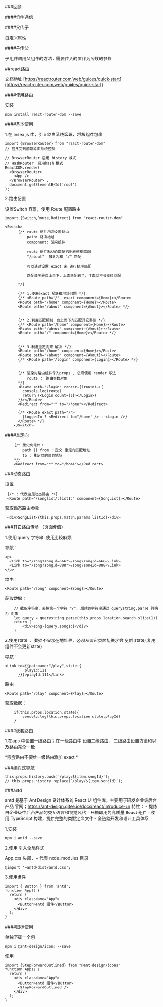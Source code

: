 ###回顾


####组件通信


####父传子

自定义属性

####子传父

子组件调用父组件的方法，需要传入的值作为函数的参数


##react路由

文档地址 [https://reactrouter.com/web/guides/quick-start](https://reactrouter.com/web/guides/quick-start)


####使用路由

安装

	npm install react-router-dom --save



####基本使用


1.在 index.js 中，引入路由系统容器，将根组件包裹

	import {BrowserRouter} from "react-router-dom"
	// 应用受到前端路由系统控制
	
	// BrowserRouter 启用 history 模式
	// HashRouter  启用hash 模式
	ReactDOM.render(
	  <BrowserRouter> 
	    <App />
	  </BrowserRouter> ,
	  document.getElementById('root')
	);


2.路由配置

设置Switch 容器，使用 Route 配置路由

	import {Switch,Route,Redirect} from "react-router-dom"

	<Switch>
          {/* route 组件用来设置路由
              path: 路由地址
              component: 渲染组件

              route 组件默认的匹配机制是模糊匹配
              "/about"  被认为和 "/" 匹配

              可以通过设置 exact 来 进行精准匹配

              匹配顺序是自上而下，上面匹配到了，下面就不会继续匹配
          
          */}

          {/* 1.使用exact 解决根地址问题 */}
          {/* <Route path="/"  exact component={Home}></Route>
          <Route path="/home" component={Home}></Route>
          <Route path="/about" component={About}></Route> */}

          
          {/* 2.利用匹配机制，自上而下先匹配其它路径 */}
          {/* <Route path="/home" component={Home}></Route>
          <Route path="/about" component={About}></Route>
          <Route path="/" component={Home}></Route> */}


          {/* 3.利用重定向来 解决 */}
          <Route path="/home" component={Home}></Route>
          <Route path="/about" component={About}></Route>
          {/* <Route path="/login" component={Login}></Route> */}


          {/* 渲染向路由组件传入props , 必须使用 render 写法
              route ： 路由参数对象
          */}
          <Route path="/login" render={(route)=>{
            console.log(route)
            return (<Login count={1}></Login>)
          }}></Route>
          <Redirect from="*" to="/home"></Redirect>

          {/* <Route exact path="/">
            {loggedIn ? <Redirect to="/home" /> : <Login />}
          </Route> */}
        </Switch>
	

####重定向


		{/* 重定向组件：
	        path || from : 定义 重定向匹配地址
	        to : 重定向的目的地址
	  	*/}
	  	<Redirect from="*" to="/home"></Redirect>



###动态路由

设置

	 {/* : 代表这是动态路由 */}
     <Route path="/songlist/:listId" component={SongList}></Route>



获取动态路由参数


	 <div>SongList-{this.props.match.params.listId}</div>



###其它路由传参 （页面传值）


1.使用 query 字符串: 使用比较麻烦


导航：

	<p>
      <Link to="/song?songId=666">/song?songId=666</Link>
      <Link to="/song?songId=888">/song?songId=888</Link>
    </p>


路由：
        
	<Route path="/song" component={Song}></Route>
	

获取数据：

	    // 截取字符串，去掉第一个字符 "?", 后续的字符串通过 querystring.parse 转换为 对象
        let query = querystring.parse(this.props.location.search.slice(1))
        return (
            <div>song-{query.songId}</div>
        )


2.使用state ： 数据不显示在地址栏，必须从其它页面切换才会 更新 state,(复用组件不会更新state)

导航：

	<Link to={{pathname:"/play",state:{
             playId:111
          }}}>playId:111</Link>


路由

	<Route path="/play" component={Play}></Route>


获取数据：

	    if(this.props.location.state){
            console.log(this.props.location.state.playId)
        }


####嵌套路由

1.在app 中设置一级路由
2.在一级路由中 设置二级路由， 二级路由设置方法和以及路由完全一致


*嵌套路由不要给一级路由添加 exact  *


###编程式导航

    this.props.history.push(`/play/${item.songId}`);
    // this.props.history.replace(`/play/${item.songId}`);


###antd

antd 是基于 Ant Design 设计体系的 React UI 组件库，主要用于研发企业级后台产品
官网；https://ant-design.gitee.io/docs/react/introduce-cn
特性：
       - 提炼自企业级中后台产品的交互语言和视觉风格
       - 开箱即用的高质量 React 组件
       - 使用 TypeScript 构建，提供完整的类型定义文件
       - 全链路开发和设计工具体系


1.安装


	npm i antd --save


2.使用 引入全局样式

App.css 头部，~ 代表 node_modules 目录

	@import '~antd/dist/antd.css';

3.使用组件

	import { Button } from 'antd';
	function App() {
	  return (
	    <div className="App">
	      <Button>antd 组件</Button>
	    </div>
	  );
	}

####图标使用

单独下载一个包

	npm i @ant-design/icons --save

使用


	import {StepForwardOutlined} from "@ant-design/icons"
	function App() {
	  return (
	    <div className="App">
	      <Button>antd 组件</Button>
	      <StepForwardOutlined />
	    </div>
	  );
	}




